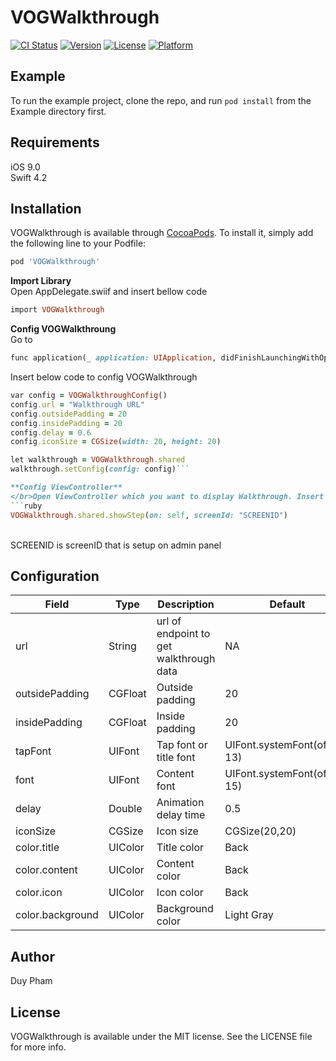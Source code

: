 # VOGWalkthrough

[![CI Status](https://img.shields.io/travis/duypham-vog/VOGWalkthrough.svg?style=flat)](https://travis-ci.org/duypham-vog/VOGWalkthrough)
[![Version](https://img.shields.io/cocoapods/v/VOGWalkthrough.svg?style=flat)](https://cocoapods.org/pods/VOGWalkthrough)
[![License](https://img.shields.io/cocoapods/l/VOGWalkthrough.svg?style=flat)](https://cocoapods.org/pods/VOGWalkthrough)
[![Platform](https://img.shields.io/cocoapods/p/VOGWalkthrough.svg?style=flat)](https://cocoapods.org/pods/VOGWalkthrough)

## Example

To run the example project, clone the repo, and run `pod install` from the Example directory first.

## Requirements
iOS 9.0<br>Swift 4.2
## Installation

VOGWalkthrough is available through [CocoaPods](https://cocoapods.org). To install
it, simply add the following line to your Podfile:

```ruby
pod 'VOGWalkthrough'
```
**Import Library** </br>Open AppDelegate.swiif and insert bellow code
```ruby
import VOGWalkthrough
```
**Config VOGWalkthroung**
</br>Go to
```ruby
func application(_ application: UIApplication, didFinishLaunchingWithOptions launchOptions: [UIApplicationLaunchOptionsKey: Any]?) -> Bool
```
Insert below code to config VOGWalkthrough

```ruby
var config = VOGWalkthroughConfig()
config.url = "Walkthrough URL"
config.outsidePadding = 20
config.insidePadding = 20
config.delay = 0.6
config.iconSize = CGSize(width: 20, height: 20)

let walkthrough = VOGWalkthrough.shared
walkthrough.setConfig(config: config)```

**Config ViewController**
</br>Open ViewController which you want to display Walkthrough. Insert the viewDidLoad() function. Insert this code 
```ruby
VOGWalkthrough.shared.showStep(on: self, screenId: "SCREENID")
```
<br>SCREENID is screenID that is setup on admin panel</br>

## Configuration
| Field | Type  | Description  | Default |
| ------------ | ------------ | ------------ | ------------ |
|  url | String  | url of endpoint to get walkthrough data  | NA|
|  outsidePadding| CGFloat  |  Outside padding | 20|
|  insidePadding |  CGFloat |  Inside padding | 20|
|  tapFont |  UIFont |  Tap font or title font | UIFont.systemFont(ofSize: 13)|
|  font |  UIFont |  Content font | UIFont.systemFont(ofSize: 15)|
|  delay |  Double | Animation delay time  | 0.5|
|  iconSize |  CGSize | Icon size  | CGSize(20,20)|
|  color.title | UIColor  |  Title color | Back|
|  color.content | UIColor  | Content color  |Back |
|  color.icon | UIColor  | Icon color  |Back |
|  color.background | UIColor  | Background color  | Light Gray|



## Author

Duy Pham

## License

VOGWalkthrough is available under the MIT license. See the LICENSE file for more info.
